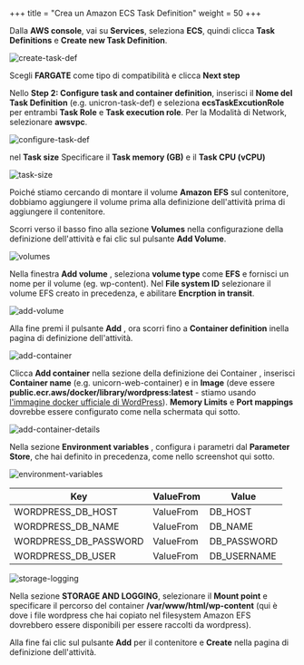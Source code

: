 +++
title = "Crea un Amazon ECS Task Definition"
weight = 50
+++

Dalla **AWS console**, vai su **Services**, seleziona **ECS**, quindi clicca **Task Definitions** e **Create new Task Definition**.

![create-task-def](/ecs/create-task-def.png)

Scegli **FARGATE** come tipo di compatibilità e clicca **Next step**

Nello **Step 2: Configure task and container definition**, inserisci il **Nome del Task Definition** (e.g. unicron-task-def) e seleziona **ecsTaskExcutionRole** per entrambi **Task Role** e **Task execution role**. Per la Modalità di Network, selezionare **awsvpc**.


![configure-task-def](/ecs/configure-task-def.png)

nel **Task size** Specificare il **Task memory (GB)** e il **Task CPU (vCPU)**

![task-size](/ecs/task-size.png)

Poiché stiamo cercando di montare il volume **Amazon EFS** sul contenitore, dobbiamo aggiungere il volume prima alla definizione dell'attività prima di aggiungere il contenitore.

Scorri verso il basso fino alla sezione **Volumes** nella configurazione della definizione dell'attività e fai clic sul pulsante **Add Volume**.

![volumes](/ecs/volumes.png)

Nella finestra **Add volume** , seleziona **volume type** come **EFS** e fornisci un nome per il volume (eg. wp-content). Nel **File system ID** selezionare il volume EFS creato in precedenza, e abilitare **Encrption in transit**.

![add-volume](/ecs/add-volume.png)

Alla fine premi il pulsante **Add** , ora scorri fino a **Container definition** inella pagina di definizione dell'attività.



![add-container](/ecs/add-container.png)

Clicca **Add container** nella sezione della definizione dei Container , inserisci **Container name** (e.g. unicorn-web-container) e in **Image** (deve essere **public.ecr.aws/docker/library/wordpress:latest** - stiamo usando <a href="https://gallery.ecr.aws/docker/library/wordpress" target="_blank" rel="noopener noreferrer">l'immagine docker ufficiale di WordPress</a>). **Memory Limits** e **Port mappings** dovrebbe essere configurato come nella schermata qui sotto.

![add-container-details](/ecs/add-container-details.png)

Nella sezione **Environment variables** , configura i parametri dal **Parameter Store**, che hai definito in precedenza, come nello screenshot qui sotto.

![environment-variables](/ecs/environment-variables.png)


| Key              | ValueFrom             | Value                          |
| ---------------------- | ---------------- |--------------------------------|
| WORDPRESS_DB_HOST| ValueFrom           | DB_HOST                  |
| WORDPRESS_DB_NAME| ValueFrom           | DB_NAME    |
| WORDPRESS_DB_PASSWORD| ValueFrom           | DB_PASSWORD          |
| WORDPRESS_DB_USER| ValueFrom     | DB_USERNAME          |


![storage-logging](/ecs/storage-logging.png)

Nella sezione **STORAGE AND LOGGING**, selezionare il **Mount point** e specificare il percorso del container **/var/www/html/wp-content** (qui è dove i file wordpress che hai copiato nel filesystem Amazon EFS dovrebbero essere disponibili per essere raccolti da wordpress).

Alla fine fai clic sul pulsante **Add** per il contenitore e **Create** nella pagina di definizione dell'attività.
